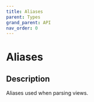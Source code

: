 ```yaml
---
title: Aliases
parent: Types
grand_parent: API
nav_order: 0
---
```

# Aliases
## Description
Aliases used when parsing views.
